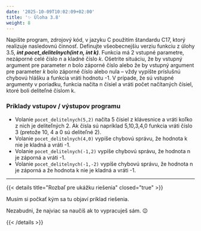 ```yaml
---
date: '2025-10-09T10:02:09+02:00'
title: '✨ Úloha 3.8'
weight: 8
---
```


Napíšte program, zdrojový kód, v jazyku C použitím štandardu C17, ktorý realizuje nasledovnú činnosť.
Definujte všeobecnejšiu verziu funkciu z úlohy 3.5, **_int pocet_delitelnych(int n, int k)_**. Funkcia má 2
vstupné parametre, nezáporné celé číslo _n_ a kladné číslo _k_. Ošetrite situáciu, že by vstupný
argument pre parameter _n_ bolo záporné číslo alebo že by vstupný argument pre parameter _k_ bolo
záporné číslo alebo nula – vždy vypíšte príslušnú chybovú hlášku a funkcia vráti hodnotu -1. V
prípade, že sú vstupné argumenty v poriadku, funkcia načíta n čísiel a vráti počet načítaných čísiel,
ktoré boli deliteľné číslom k.

### Príklady vstupov / výstupov programu

- Volanie `pocet_delitelnych(5,2)` načíta 5 čísiel z klávesnice a vráti koľko z nich je deliteľných 2. Ak
  čísla sú napríklad 5,10,3,4,0 funkcia vráti číslo 3 (pretože 10, 4 a 0 sú deliteľné 2).
- Volanie `pocet_delitelnych(4,0)` vypíše chybovú správu, že hodnota k nie je kladná a vráti -1.
- Volanie `pocet_delitelnych(-1,2)` vypíše chybovú správu, že hodnota n je záporná a vráti -1.
- Volanie `pocet_delitelnych(-1,-2)` vypíše chybovú správu, že hodnota n je záporná a že hodnota k nie
  je kladná a vráti -1.

---

{{< details title="Rozbaľ pre ukážku riešenia" closed="true" >}}

Musím si počkať kým sa tu objaví príklad riešenia.

Nezabudni, že najviac sa naučíš ak to vypracuješ sám. 😉

{{< /details >}}
